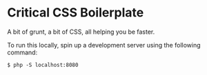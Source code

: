 # Critical CSS Boilerplate

A bit of grunt, a bit of CSS, all helping you be faster.

To run this locally, spin up a development server using the following command:

```shell
$ php -S localhost:8080
```